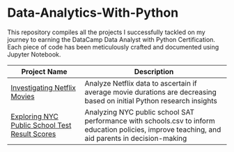 # Data-Analytics-With-Python
This repository compiles all the projects I successfully tackled on my journey to earning the DataCamp Data Analyst with Python Certification. Each piece of code has been meticulously crafted and documented using Jupyter Notebook.

| Project Name | Description |
| ------------- | ------------- |
| [Investigating Netflix Movies](https://github.com/alisakhikhan/Data-Analytics-With-Python/tree/main/Investigating%20Netflix%20Movies)  | Analyze Netflix data to ascertain if average movie durations are decreasing based on initial Python research insights  |
| [Exploring NYC Public School Test Result Scores](https://github.com/alisakhikhan/Data-Analytics-With-Python/tree/main/Exploring%20NYC%20Public%20School%20Test%20Result%20Scores)  | Analyzing NYC public school SAT performance with schools.csv to inform education policies, improve teaching, and aid parents in decision-making  |


